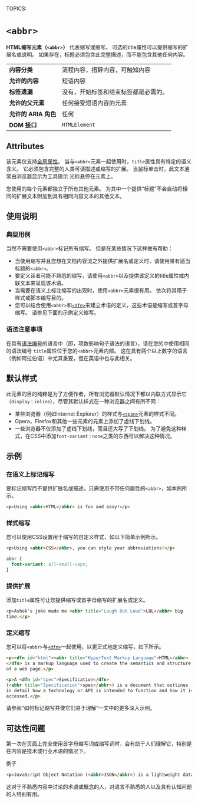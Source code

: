 TOPICS: <abbr>

# `<abbr>`

**HTML缩写元素（`<abbr>`）** 代表缩写或缩写。 可选的title属性可以提供缩写的扩展名或说明。 如果存在，标题必须包含此完整描述，而不能包含其他任何内容。

|  |  |
| :-- | :-- |
| **内容分类** | 流程内容，措辞内容，可触知内容 |
| **允许的内容** | 短语内容 |
| **标签遗漏** | 没有，开始标签和结束标签都是必需的。 |
| **允许的父元素** | 任何接受短语内容的元素 |
| **允许的 ARIA 角色** | 任何 |
| **DOM 接口** | `HTMLElement` |

## Attributes

该元素仅支持[全局属性](https://wiki.developer.mozilla.org/en-US/docs/HTML/Global_attributes)。
当与`<abbr>`元素一起使用时，`title`属性具有特定的语义含义。 它必须包含完整的人类可读描述或缩写的扩展。 当鼠标单击时，此文本通常由浏览器显示为工具提示
光标悬停在元素上。

您使用的每个<abbr>元素都独立于所有其他元素。 为其中一个提供“标题”不会自动将相同的扩展文本附加到具有相同内容文本的其他文本。

## 使用说明

### 典型用例

当然不需要使用`<abbr>`标记所有缩写。 但是在某些情况下这样做有帮助：

- 当使用缩写并且您想在文档内容流之外提供扩展名或定义时，请使用带有适当标题的`<abbr>`。
- 要定义读者可能不熟悉的缩写，请使用`<abbr>`以及提供该定义的title属性或内联文本来呈现该术语。
- 当需要在语义上标注缩写的出现时，使用`<abbr>`元素很有用。 依次将其用于样式或脚本编写目的。
- 您可以结合使用`<abbr>`和[`<dfn>`](/zh-hans/webfrontend/<dfn>)来建立术语的定义，这些术语是缩写或首字母缩写。 请参见下面的示例定义缩写。

### 语法注意事项

在具有[语法编号](https://en.wikipedia.org/wiki/grammatical%20number)的语言中（即，项数影响句子语法的语言），请在您的中使用相同的语法编号
`title`属性位于您的`<abbr>`元素内部。 这在具有两个以上数字的语言（例如阿拉伯语）中尤其重要，但在英语中也与此相关。

## 默认样式

此元素的目的纯粹是为了方便作者，所有浏览器默认情况下都以内联方式显示它（`display：inline`），尽管其默认样式在一种浏览器之间有所不同：

- 某些浏览器（例如Internet Explorer）的样式与[`<span>`](/zh-hans/webfrontend/<span>)元素的样式不同。
- Opera，Firefox和其他一些元素的元素上添加了虚线下划线。
- 一些浏览器不仅添加了虚线下划线，而且还大写了下划线。 为了避免这种样式，在CSS中添加`font-variant：none`之类的东西可以解决这种情况。

## 示例

### 在语义上标记缩写

要标记缩写而不提供扩展名或描述，只需使用不带任何属性的`<abbr>`，如本例所示。

```html
<p>Using <abbr>HTML</abbr> is fun and easy!</p>
```

### 样式缩写

您可以使用CSS设置用于缩写的自定义样式，如以下简单示例所示。

```html
<p>Using <abbr>CSS</abbr>, you can style your abbreviations!</p>
```

```css
abbr {
  font-variant: all-small-caps;
}
```

### 提供扩展

添加`title`属性可让您提供缩写或首字母缩写的扩展名或定义。

```html
<p>Ashok's joke made me <abbr title="Laugh Out Loud">LOL</abbr> big
time.</p>
```

### 定义缩写

您可以将`<abbr>`与[`<dfn>`](/zh-hans/webfrontend/<dfn>)一起使用，以更正式地定义缩写，如下所示。

```html
<p><dfn id="html"><abbr title="HyperText Markup Language">HTML</abbr>
</dfn> is a markup language used to create the semantics and structure
of a web page.</p>

<p>A <dfn id="spec">Specification</dfn>
(<abbr title="Specification">spec</abbr>) is a document that outlines
in detail how a technology or API is intended to function and how it is
accessed.</p>
```

请参阅“如何标记缩写并使它们易于理解”一文中的更多深入示例。

## 可达性问题

第一次在页面上完全使用首字母缩写词或缩写词时，会有助于人们理解它，特别是在内容是技术或行业术语的情况下。

例子

```html
<p>JavaScript Object Notation (<abbr>JSON</abbr>) is a lightweight data-interchange format.</p>
```

这对于不熟悉内容中讨论的术语或概念的人，对语言不熟悉的人以及具有认知问题的人特别有用。
